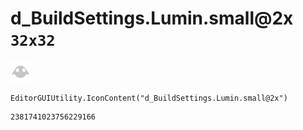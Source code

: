 # d_BuildSettings.Lumin.small@2x `32x32`
<img src="/img/d_BuildSettings.Lumin.small@2x.png" width=32 height=32>

``` CSharp
EditorGUIUtility.IconContent("d_BuildSettings.Lumin.small@2x")
```
```
2381741023756229166
```
